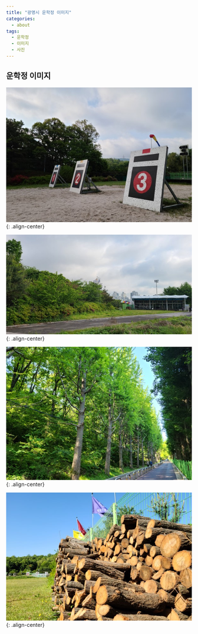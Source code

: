 ```yaml
---
title: "광명시 운학정 이미지"
categories:
  - about
tags:
  - 운학정
  - 이미지
  - 사진
---
```


## 운학정 이미지

![광명시 운학정 봄 이미지1](/assets/images/about/photo_spring_001.jpg "광명시 운학정 봄 이미지1"){: .align-center}

![광명시 운학정 봄 이미지2](/assets/images/about/photo_spring_002.jpg "광명시 운학정 봄 이미지2"){: .align-center}

![광명시 운학정 봄 이미지3](/assets/images/about/photo_spring_003.jpg "광명시 운학정 봄 이미지3"){: .align-center}

![광명시 운학정 봄 이미지4](/assets/images/about/photo_spring_004.jpg "광명시 운학정 봄 이미지4"){: .align-center}